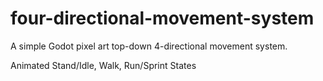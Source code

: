 # four-directional-movement-system
A simple Godot pixel art top-down 4-directional movement system.

Animated Stand/Idle, Walk, Run/Sprint States
